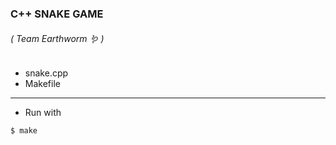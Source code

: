 ### C++ SNAKE GAME 
###### ( Team Earthworm 🪱 )
* snake.cpp
* Makefile
----------
* Run with 
```
$ make
```
